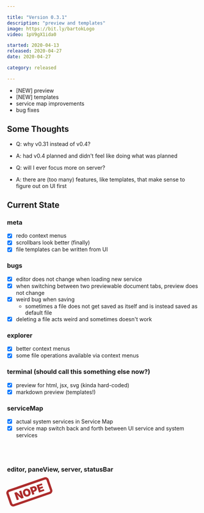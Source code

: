 ```yaml
---

title: "Version 0.3.1"
description: "preview and templates"
image: https://bit.ly/bartokLogo
video: 1pV9gX1ida0

started: 2020-04-13
released: 2020-04-27
date: 2020-04-27

category: released

---
```


- [NEW] preview
- [NEW] templates
- service map improvements
- bug fixes

## Some Thoughts
- Q: why v0.31 instead of v0.4?
- A: had v0.4 planned and didn't feel like doing what was planned

- Q: will I ever focus more on server?
- A: there are (too many) features, like templates, that make sense to figure out on UI first

## Current State

### meta
- [X] redo context menus
- [X] scrollbars look better (finally)
- [X] file templates can be written from UI

### bugs
- [X] editor does not change when loading new service
- [X] when switching between two previewable document tabs, preview does not change
- [X] weird bug when saving
	- sometimes a file does not get saved as itself and is instead saved as default file
- [X] deleting a file acts weird and sometimes doesn't work

### explorer
- [X] better context menus
- [X] some file operations available via context menus

### terminal (should call this something else now?)
- [X] preview for html, jsx, svg (kinda hard-coded)
- [X] markdown preview (templates!)

### serviceMap
- [X] actual system services in Service Map
- [X] service map switch back and forth between UI service and system services

<br><br>
### editor,  paneView,  server,  statusBar
<div style="color:#ad2c2c;padding:0px 13px;width:fit-content;font-size:28px;font-weight:900;border:6px solid!important;border-radius:9px;transform:rotateZ(-19deg);margin-top:26px;"
>NOPE</div>
